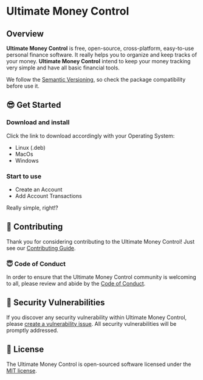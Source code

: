 # Ultimate Money Control

## Overview

**Ultimate Money Control** is free, open-source, cross-platform, easy-to-use personal finance software. It really helps you to organize and keep tracks of your money. **Ultimate Money Control** intend to keep your money tracking very simple and have all basic financial tools.

We follow the [Semantic Versioning](https://semver.org), so check the package compatibility before use it.

## :sunglasses: Get Started

### Download and install

Click the link to download accordingly with your Operating System:

- Linux (.deb)
- MacOs
- Windows

### Start to use

- Create an Account
- Add Account Transactions

Really simple, right!?

## :construction_worker: Contributing

Thank you for considering contributing to the Ultimate Money Control! Just see our [Contributing Guide](.github/CONTRIBUTING.md).

### :innocent: Code of Conduct

In order to ensure that the Ultimate Money Control community is welcoming to all, please review and abide by the [Code of Conduct](.github/CODE_OF_CONDUCT.md).

## :rotating_light: Security Vulnerabilities

If you discover any security vulnerability within Ultimate Money Control, please [create a vulnerability issue](https://github.com/danilolutz/UltimateMoneyControl/issues/new?labels=security%20vulnerabilities). All security vulnerabilities will be promptly addressed.

## :scroll: License

The Ultimate Money Control is open-sourced software licensed under the [MIT license](https://opensource.org/licenses/MIT).
